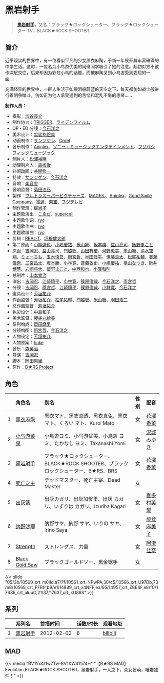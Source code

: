# 黑岩射手


> <u>**[黑岩射手](https://bgm.tv/subject/22179)**</u>，又名：ブラック★ロックシューター、ブラック★ロックシューター TV、BLACK★ROCK SHOOTER

## 简介

近乎现实的世界中，有一位看似平凡的少女黑衣麻陶，于新一年展开其丰富璀璨的中学生活。这时，一位名为小鸟游优美的同班同学吸引了她的注意。起初对方不欲作深层交往，后来却因为彩虹小鸟的话题，而被麻陶见到小鸟游受到委屈的一面……

充满怪异的世界中，一群人生活于如眼泪般蔚蓝的天空之下，每天都仿如战士般进行着明争暗斗，仿如正为他人承受遇到的苦恼和混乱不堪的思绪……

**制作人员：**
- 摄影：[渋谷亮介](https://bgm.tv/person/32984)
- 制作协力：[TRIGGER](https://bgm.tv/person/8008)、[ライデンフィルム](https://bgm.tv/person/11467)
- OP・ED 分镜：[今石洋之](https://bgm.tv/person/1755)
- 美术设计：[袈裟丸絵美](https://bgm.tv/person/14825)
- 动画制作：[サンジゲン](https://bgm.tv/person/7061)、[Ordet](https://bgm.tv/person/3560)
- 音乐制作：[Aniplex](https://bgm.tv/person/645)、[ソニー・ミュージックエンタテインメント](https://bgm.tv/person/882)、[フジパシフィックミュージック](https://bgm.tv/person/363)
- 制片人：[松浦裕暁](https://bgm.tv/person/399)
- 助理制片人：[森彬俊](https://bgm.tv/person/50626)
- 补间动画：[井関修一](https://bgm.tv/person/19403)
- 特效：[サンジゲン](https://bgm.tv/person/7061)、[今石洋之](https://bgm.tv/person/1755)
- 音响：[楽音舎](https://bgm.tv/person/6132)
- 音响监督：[菊田浩巳](https://bgm.tv/person/58)
- 製作：[ウルトラスーパーピクチャーズ](https://bgm.tv/person/12614)、[MAGES.](https://bgm.tv/person/7946)、[Aniplex](https://bgm.tv/person/645)、[Good Smile Company](https://bgm.tv/person/9020)、[電通](https://bgm.tv/person/221)、[東宝](https://bgm.tv/person/985)、[フジテレビ](https://bgm.tv/person/277)
- 制作管理：[堤尚子](https://bgm.tv/person/27300)
- 主题歌演出：[こゑだ](https://bgm.tv/person/7028)、[supercell](https://bgm.tv/person/5944)
- 主题歌作词：[ryo](https://bgm.tv/person/6235)
- 主题歌作曲：[ryo](https://bgm.tv/person/6235)
- 主题歌编曲：[ryo](https://bgm.tv/person/6235)
- 剪辑：[REAL-T](https://bgm.tv/person/46772)、[坪根健太郎](https://bgm.tv/person/11745)
- 第二原画：[小柳達也](https://bgm.tv/person/22691)、[小嶋慶祐](https://bgm.tv/person/12515)、[米山舞](https://bgm.tv/person/12580)、[坂本勝](https://bgm.tv/person/26341)、[益山亮司](https://bgm.tv/person/11783)、[飯野まこと](https://bgm.tv/person/18772)
- 原画：[吉岡忍](https://bgm.tv/person/7379)、[益山亮司](https://bgm.tv/person/11783)、[門脇聡](https://bgm.tv/person/3809)、[山田有慶](https://bgm.tv/person/23124)、[河野恵美](https://bgm.tv/person/12499)、[米山舞](https://bgm.tv/person/12580)、[清水空翔](https://bgm.tv/person/11712)、[りょーちも](https://bgm.tv/person/3557)、[玉木慎吾](https://bgm.tv/person/12591)、[雨宮哲](https://bgm.tv/person/12578)、[半田修平](https://bgm.tv/person/14512)、[伊藤良太](https://bgm.tv/person/12792)、[松尾祐輔](https://bgm.tv/person/8178)、[春藤佳奈](https://bgm.tv/person/26580)、[三宮昌太](https://bgm.tv/person/11346)、[坂本勝](https://bgm.tv/person/26341)、[小林寛](https://bgm.tv/person/13186)、[斎藤敦史](https://bgm.tv/person/12631)、[小嶋慶祐](https://bgm.tv/person/12515)、[横山なつき](https://bgm.tv/person/49768)、[新井博慧](https://bgm.tv/person/21343)、[岩崎将大](https://bgm.tv/person/17845)、[飯野まこと](https://bgm.tv/person/18772)、[中西和也](https://bgm.tv/person/32387)、[小澤和則](https://bgm.tv/person/21362)
- 总制片：[山本幸治](https://bgm.tv/person/24336)
- 演出：[吉岡忍](https://bgm.tv/person/7379)、[江崎慎平](https://bgm.tv/person/14444)、[小林寛](https://bgm.tv/person/13186)、[篠原俊哉](https://bgm.tv/person/2107)、[今石洋之](https://bgm.tv/person/1755)、[雨宮哲](https://bgm.tv/person/12578)
- 分镜：[吉岡忍](https://bgm.tv/person/7379)、[雨宮哲](https://bgm.tv/person/12578)、[江崎慎平](https://bgm.tv/person/14444)、[篠原俊哉](https://bgm.tv/person/2107)、[小林寛](https://bgm.tv/person/13186)、[今石洋之](https://bgm.tv/person/1755)
- 道具设计：[芳垣祐介](https://bgm.tv/person/11388)
- 作画监督：[芳垣祐介](https://bgm.tv/person/11388)、[松尾祐輔](https://bgm.tv/person/8178)、[門脇聡](https://bgm.tv/person/3809)、[米山舞](https://bgm.tv/person/12580)、[羽田浩二](https://bgm.tv/person/13188)
- 总作画监督：[芳垣祐介](https://bgm.tv/person/11388)
- 色彩设计：[中島和子](https://bgm.tv/person/3513)
- 美术监督：[袈裟丸絵美](https://bgm.tv/person/14825)
- 系列构成：[岡田麿里](https://bgm.tv/person/538)
- 分镜构图：[雨宮哲](https://bgm.tv/person/12578)、[今石洋之](https://bgm.tv/person/1755)
- 人物设定：[芳垣祐介](https://bgm.tv/person/11388)
- 人物原案：[huke](https://bgm.tv/person/6505)
- 音乐：[森英治](https://bgm.tv/person/582)
- 导演：[吉岡忍](https://bgm.tv/person/7379)
- 脚本：[岡田麿里](https://bgm.tv/person/538)
- 原作：[B★RS Project](https://bgm.tv/person/45872)

## 角色

|     |   角色名   |   别名  | 性别 |  配音  |
|:--- |:------  |:----      |:---  |:--   |
| 1 | [黑衣麻陶](https://bgm.tv/character/10560) | 黒衣マト、黑衣真透、黑衣真兔、黒衣 マト、くろい マト、Kuroi Mato | 女 | [花澤香菜](https://bgm.tv/person/4765) |
| 2 | [小鸟游黄泉](https://bgm.tv/character/10561) | 小鳥遊ヨミ、小鸟游优美、小鳥遊 ヨミ、たかなし ヨミ、Takanashi Yomi | 女 | [沢城みゆき](https://bgm.tv/person/4244) |
| 3 | [黑岩射手](https://bgm.tv/character/10566) | ブラック★ロックシューター、BLACK★ROCK SHOOTER、ブラックロックシューター、B★RS、BRS | 女 | [花澤香菜](https://bgm.tv/person/4765) |
| 4 | [死亡之主](https://bgm.tv/character/10569) | デッドマスター、死亡主宰、Dead Master | 女 |  |
| 5 | [出灰篝](https://bgm.tv/character/14889) | 出灰カガリ、出灰加贺里、出灰 カガリ、いずりは カガリ、Izuriha Kagari | 女 | [喜多村英梨](https://bgm.tv/person/4251) |
| 6 | [纳野沙耶](https://bgm.tv/character/14957) | 纳野サヤ、納野 サヤ、いりの サヤ、Irino Saya | 女 | [能登麻美子](https://bgm.tv/person/3827) |
| 7 | [Strength](https://bgm.tv/character/17636) | ストレングス、力量 | 女 | [阿澄佳奈](https://bgm.tv/person/4868) |
| 8 | [Black Gold Saw](https://bgm.tv/character/17637) | ブラックゴールドソー、黑金锯手 | 女 |  |

{{< slide "05/3b/10560_crt_m0lId,a7/7f/10561_crt_NPwPA,30/c5/10566_crt_U97Db,73/e8/10569_crt_FFBfr,b9/e1/14889_crt_x4NFF,ea/95/14957_crt_Z8E4F,e8/f0/17636_crt_aluuO,21/37/17637_crt_kU88S" >}}

## 系列

|     |   系列名   |   首播时间  | 话数/时长  | 观看地址 |
|:---  |:------    |:----      |:---       |:---  |
| 1 |[黑岩射手](https://bgm.tv/subject/22179)| 2012-02-02 | 8 | [bilibili](https://www.bilibili.com/bangumi/play/ep30208)  |


## MAD

{{< media  "BV1Yx411w7Tw-BV1XW411i74H" 
"【B★RS MAD】Evolution,BLACK★ROCK SHOOTER，黑岩射手，一人之下，众女皆萌，唯岩独帅！" >}}


